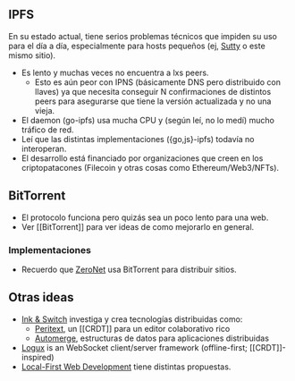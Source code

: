 ## IPFS

En su estado actual, tiene serios problemas técnicos que impiden su uso para el día a día, especialmente para hosts pequeños (ej, [Sutty](https://sutty.coop.ar) o este mismo sitio).

-   Es lento y muchas veces no encuentra a lxs peers.
    -   Esto es aún peor con IPNS (básicamente DNS pero distribuido con llaves) ya que necesita conseguir N confirmaciones de distintos peers para asegurarse que tiene la versión actualizada y no una vieja.
-   El daemon (go-ipfs) usa mucha CPU y (según leí, no lo medí) mucho tráfico de red. 
-   Leí que las distintas implementaciones ({go,js}-ipfs) todavía no interoperan.
-   El desarrollo está financiado por organizaciones que creen en los criptopatacones (Filecoin y otras cosas como Ethereum/Web3/NFTs).

## BitTorrent

-   El protocolo funciona pero quizás sea un poco lento para una web.
-   Ver [[BitTorrent]] para ver ideas de como mejorarlo en general.

### Implementaciones

-   Recuerdo que [ZeroNet](https://zeronet.io) usa BitTorrent para distribuir sitios.

## Otras ideas

-   [Ink & Switch](https://www.inkandswitch.com/) investiga y crea tecnologías distribuidas como:
    -   [Peritext](https://www.inkandswitch.com/peritext/), un [[CRDT]] para un editor colaborativo rico
    -   [Automerge](https://automerge.org/), estructuras de datos para aplicaciones distribuidas
-   [Logux](https://logux.io/) is an WebSocket client/server framework (offline-first; [[CRDT]]-inspired)
-   [Local-First Web Development](https://localfirstweb.dev/) tiene distintas propuestas.
